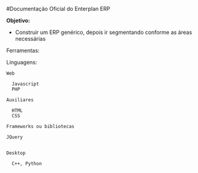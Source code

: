 #Documentação Oficial do Enterplan ERP

**Objetivo:**
* Construir um ERP genérico, depois ir segmentando conforme as áreas necessárias

Ferramentas:

  Linguagens:
  
    Web
    
      Javascript
      PHP
    
    Auxiliares
    
      HTML
      CSS
  
    Frameworks ou bibliotecas
    
    JQuery
  
  
    Desktop
    
      C++, Python
  
